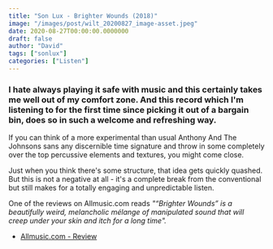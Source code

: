 ```yaml
---
title: "Son Lux - Brighter Wounds (2018)"
image: "/images/post/wilt_20200827_image-asset.jpeg"
date: 2020-08-27T00:00:00.0000000
draft: false
author: "David"
tags: ["sonlux"]
categories: ["Listen"]
---
```

### I hate always playing it safe with music and this certainly takes me well out of my comfort zone.  And this record which I'm listening to for the first time since picking it out of a bargain bin, does so in such a welcome and refreshing way.    
  
If you can think of a more experimental than usual Anthony And The Johnsons sans any discernible time signature and throw in some completely over the top percussive elements and textures, you might come close.   
  
Just when you think there's some structure, that idea gets quickly quashed. But this is not a negative at all - it's a complete break from the conventional but still makes for a totally engaging and unpredictable listen.    
  
One of the reviews on Allmusic.com reads *"“Brighter Wounds” is a beautifully weird, melancholic mélange of manipulated sound that will creep under your skin and itch for a long time".* 

-  [Allmusic.com - Review](https://www.allmusic.com/album/brighter-wounds-mw0003113696)